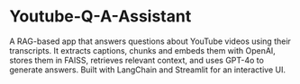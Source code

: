 # Youtube-Q-A-Assistant
A RAG-based app that answers questions about YouTube videos using their transcripts. It extracts captions, chunks and embeds them with OpenAI, stores them in FAISS, retrieves relevant context, and uses GPT-4o to generate answers. Built with LangChain and Streamlit for an interactive UI.
